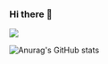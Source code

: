 ### Hi there 👋

<a href="버튼을 눌렀을 때 이동할 링크" target="_blank"><img src="https://img.shields.io/badge/@songchan_e-000000?style=flat&logo=#E4405F&logoColor=black"/></a>

![Anurag's GitHub stats](https://github-readme-stats.vercel.app/api?username=songchane&show_icons=true&theme=graywhite)
















<!--
**songchane/songchane** is a ✨ _special_ ✨ repository because its `README.md` (this file) appears on your GitHub profile.

Here are some ideas to get you started:

- 🔭 I’m currently working on ...
- 🌱 I’m currently learning ...
- 👯 I’m looking to collaborate on ...
- 🤔 I’m looking for help with ...
- 💬 Ask me about ...
- 📫 How to reach me: ...
- 😄 Pronouns: ...
- ⚡ Fun fact: ...
-->
